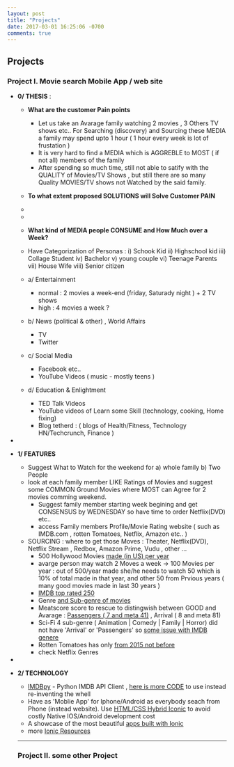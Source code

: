 ```yaml
---
layout: post
title: "Projects"
date: 2017-03-01 16:25:06 -0700
comments: true
---
```


## Projects

### Project I. Movie search Mobile App / web site
+ **0/ THESIS** :
  + **What are the customer Pain points** 
    + Let us take an Avarage family watching 2 movies , 3 Others TV shows etc.. For Searching (discovery) and Sourcing these MEDIA a family may spend upto 1 hour ( 1 hour every week is lot of frustation )
    + It is very hard to find a MEDIA which is AGGREBLE to MOST ( if not all) members of the family
    + After spending so much time, still not able to satify with the QUALITY of Movies/TV Shows , but still there are so many Quality MOVIES/TV shows not Watched by the said family.
    
  + **To what extent proposed SOLUTIONS will Solve Customer PAIN**
  + 
  + 
  + **What kind of MEDIA people CONSUME and How Much over a Week?**
  + Have Categorization of Personas : i) Schook Kid ii) Highschool kid  iii) Collage Student iv) Bachelor  v) young couple  vi) Teenage Parents vii) House Wife viii) Senior citizen 
  + a/ Entertainment
    + normal : 2 movies a week-end (friday, Saturady night ) +  2 TV shows 
    + high :  4 movies a week ?
  + b/ News (political & other) , World Affairs 
    + TV
    + Twitter     
  + c/ Social Media
    + Facebook etc..
    + YouTube Videos ( music - mostly teens )
  + d/ Education & Enlightment
    + TED Talk Videos
    + YouTube videos of Learn some Skill (technology, cooking, Home fixing) 
    + Blog tetherd : ( blogs of Health/Fitness, Technology HN/Techcrunch, Finance )
+ 
+ **1/ FEATURES**
  + Suggest What to Watch for the weekend for a) whole family  b) Two People 
  + look at each family member LIKE Ratings of Movies and suggest some COMMON Ground Movies where MOST can Agree for 2 movies comming weekend. 
    + Suggest family member starting week begining and get CONSENSUS by WEDNESDAY so have time to order Netflix(DVD) etc.. 
    + access Family members Profile/Movie Rating website ( such as IMDB.com , rotten Tomatoes, Netflix, Amazon etc.. )
  + SOURCING : where to get those Moves : Theater, Netflix(DVD), Netflix Stream , Redbox, Amazon Prime, Vudu , other ...
    + 500 Hollywood Movies [made (in US) per year](https://www.quora.com/How-many-movies-are-made-in-Hollywood-every-year)
    + avarge person may watch 2 Moves a week -> 100 Movies per year : out of 500/year made she/he needs to watch 50 which is 10% of total made in that year, and other 50 from Prvious years ( many good movies made in last 30 years )
    + [IMDB top rated 250](http://www.imdb.com/chart/top?ref_=nv_wl_img_3)
    + Genre [and Sub-genre  of movies](http://www.imdb.com/genre/?ref_=nv_ch_gr_3)
    + Meatscore score to rescue to distingwish between GOOD and Avarage : [Passengers ( 7 and meta 41)](http://www.imdb.com/title/tt1355644/) , Arrival ( 8 and meta 81)
    + Sci-Fi  4 sub-genre ( Animation | Comedy | Family | Horror) did not have 'Arrival' or 'Passengers' so [some issue with IMDB genere](http://www.imdb.com/search/title?count=100&genres=sci_fi,family&num_votes=10000,&title_type=feature&view=advanced&sort=user_rating,desc&ref_=gnr_mn_sf_3)
    + Rotten Tomatoes has only [from 2015 not before](https://editorial.rottentomatoes.com/guide/best-sci-fifantasy-2015/)
    + check Netflix Genres
+  
+ **2/ TECHNOLOGY**
  + [IMDBpy](https://github.com/search?o=desc&q=imdb&s=stars&type=Repositories&utf8=%E2%9C%93) - Python IMDB API Client , [here is more CODE](http://imdbpy.sourceforge.net/ecosystem.html) to use instead re-inventing the whell
  + Have as 'Moblie App' for Iphone/Android as everybody seach from Phone (instead website). Use [HTML/CSS Hybrid Iconic](http://pwa.ionic.io/) to avoid costly Native IOS/Android development cost
  + A showcase of the most beautiful [apps built with Ionic](http://showcase.ionicframework.com/apps/top)
  + more [Ionic Resources](https://twitter.com/PostPCEra/status/474282645803634688)
  
  ---------------------------------
  
  ### Project II. some other Project
